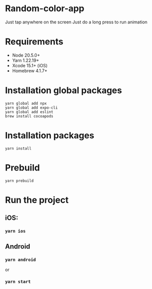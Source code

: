 # Random-color-app
Just tap anywhere on the screen
Just do a long press to run animation

# Requirements

- Node 20.5.0+
- Yarn 1.22.19+
- Xcode 15.1+ (iOS)
- Homebrew 4.1.7+

# Installation global packages

```
yarn global add npx
yarn global add expo-cli
yarn global add eslint
brew install cocoapods
```

# Installation packages

`yarn install`

# Prebuild

`yarn prebuild`

# Run the project

## iOS:

### `yarn ios`

## Android

### `yarn android`

or

### `yarn start`
